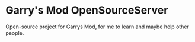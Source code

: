 # Garry's Mod OpenSourceServer
Open-source project for Garrys Mod, for me to learn and maybe help other people.
